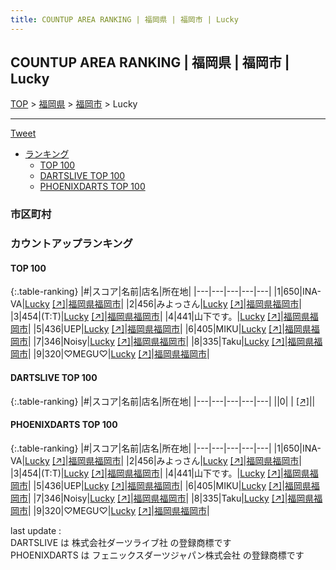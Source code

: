```yaml
---
title: COUNTUP AREA RANKING | 福岡県 | 福岡市 | Lucky
---
```

## COUNTUP AREA RANKING | 福岡県 | 福岡市 | Lucky

[TOP](/darts/rank/) > [福岡県](/darts/rank/福岡県/) > [福岡市](/darts/rank/福岡県/福岡市/) > Lucky

___

<a href="https://twitter.com/share?ref_src=twsrc%5Etfw" data-text="COUNTUP AREA RANKING | 福岡県福岡市Lucky" class="twitter-share-button" data-hashtags="DARTSLIVE,PHOENIXDARTS,darts,ダーツ" data-show-count="false">Tweet</a>

* [ランキング](#カウントアップランキング)
    * [TOP 100](#top-100)
    * [DARTSLIVE TOP 100](#dartslive-top-100)
    * [PHOENIXDARTS TOP 100](#phoenixdarts-top-100)

### 市区町村

<ul>

</ul>

### カウントアップランキング

#### TOP 100



{:.table-ranking}
|#|スコア|名前|店名|所在地|
|---|---|---|---|---|
|1|650|<span class="rank-name-pd">INA-VA</span>|<a href="/darts/rank/shops/95375.html">Lucky</a> <a href="https://vs.phoenixdarts.com/jp/shop/shopDetailInfo/s_95375?s_seq=95375">[↗]</a>|<a href="/darts/rank/福岡県/福岡市">福岡県福岡市</a>|
|2|456|<span class="rank-name-pd">みよっさん</span>|<a href="/darts/rank/shops/95375.html">Lucky</a> <a href="https://vs.phoenixdarts.com/jp/shop/shopDetailInfo/s_95375?s_seq=95375">[↗]</a>|<a href="/darts/rank/福岡県/福岡市">福岡県福岡市</a>|
|3|454|<span class="rank-name-pd">(T:T)</span>|<a href="/darts/rank/shops/95375.html">Lucky</a> <a href="https://vs.phoenixdarts.com/jp/shop/shopDetailInfo/s_95375?s_seq=95375">[↗]</a>|<a href="/darts/rank/福岡県/福岡市">福岡県福岡市</a>|
|4|441|<span class="rank-name-pd">山下です。</span>|<a href="/darts/rank/shops/95375.html">Lucky</a> <a href="https://vs.phoenixdarts.com/jp/shop/shopDetailInfo/s_95375?s_seq=95375">[↗]</a>|<a href="/darts/rank/福岡県/福岡市">福岡県福岡市</a>|
|5|436|<span class="rank-name-pd">UEP</span>|<a href="/darts/rank/shops/95375.html">Lucky</a> <a href="https://vs.phoenixdarts.com/jp/shop/shopDetailInfo/s_95375?s_seq=95375">[↗]</a>|<a href="/darts/rank/福岡県/福岡市">福岡県福岡市</a>|
|6|405|<span class="rank-name-pd">MIKU</span>|<a href="/darts/rank/shops/95375.html">Lucky</a> <a href="https://vs.phoenixdarts.com/jp/shop/shopDetailInfo/s_95375?s_seq=95375">[↗]</a>|<a href="/darts/rank/福岡県/福岡市">福岡県福岡市</a>|
|7|346|<span class="rank-name-pd">Noisy</span>|<a href="/darts/rank/shops/95375.html">Lucky</a> <a href="https://vs.phoenixdarts.com/jp/shop/shopDetailInfo/s_95375?s_seq=95375">[↗]</a>|<a href="/darts/rank/福岡県/福岡市">福岡県福岡市</a>|
|8|335|<span class="rank-name-pd">Taku</span>|<a href="/darts/rank/shops/95375.html">Lucky</a> <a href="https://vs.phoenixdarts.com/jp/shop/shopDetailInfo/s_95375?s_seq=95375">[↗]</a>|<a href="/darts/rank/福岡県/福岡市">福岡県福岡市</a>|
|9|320|<span class="rank-name-pd">♡MEGU♡</span>|<a href="/darts/rank/shops/95375.html">Lucky</a> <a href="https://vs.phoenixdarts.com/jp/shop/shopDetailInfo/s_95375?s_seq=95375">[↗]</a>|<a href="/darts/rank/福岡県/福岡市">福岡県福岡市</a>|


#### DARTSLIVE TOP 100



{:.table-ranking}
|#|スコア|名前|店名|所在地|
|---|---|---|---|---|
||0|<span class="rank-name-dl"> </span>|<a href="/darts/rank/shops/.html"></a> <a href="">[↗]</a>|<a href="/darts/rank//"></a>|


#### PHOENIXDARTS TOP 100



{:.table-ranking}
|#|スコア|名前|店名|所在地|
|---|---|---|---|---|
|1|650|<span class="rank-name-pd">INA-VA</span>|<a href="/darts/rank/shops/95375.html">Lucky</a> <a href="https://vs.phoenixdarts.com/jp/shop/shopDetailInfo/s_95375?s_seq=95375">[↗]</a>|<a href="/darts/rank/福岡県/福岡市">福岡県福岡市</a>|
|2|456|<span class="rank-name-pd">みよっさん</span>|<a href="/darts/rank/shops/95375.html">Lucky</a> <a href="https://vs.phoenixdarts.com/jp/shop/shopDetailInfo/s_95375?s_seq=95375">[↗]</a>|<a href="/darts/rank/福岡県/福岡市">福岡県福岡市</a>|
|3|454|<span class="rank-name-pd">(T:T)</span>|<a href="/darts/rank/shops/95375.html">Lucky</a> <a href="https://vs.phoenixdarts.com/jp/shop/shopDetailInfo/s_95375?s_seq=95375">[↗]</a>|<a href="/darts/rank/福岡県/福岡市">福岡県福岡市</a>|
|4|441|<span class="rank-name-pd">山下です。</span>|<a href="/darts/rank/shops/95375.html">Lucky</a> <a href="https://vs.phoenixdarts.com/jp/shop/shopDetailInfo/s_95375?s_seq=95375">[↗]</a>|<a href="/darts/rank/福岡県/福岡市">福岡県福岡市</a>|
|5|436|<span class="rank-name-pd">UEP</span>|<a href="/darts/rank/shops/95375.html">Lucky</a> <a href="https://vs.phoenixdarts.com/jp/shop/shopDetailInfo/s_95375?s_seq=95375">[↗]</a>|<a href="/darts/rank/福岡県/福岡市">福岡県福岡市</a>|
|6|405|<span class="rank-name-pd">MIKU</span>|<a href="/darts/rank/shops/95375.html">Lucky</a> <a href="https://vs.phoenixdarts.com/jp/shop/shopDetailInfo/s_95375?s_seq=95375">[↗]</a>|<a href="/darts/rank/福岡県/福岡市">福岡県福岡市</a>|
|7|346|<span class="rank-name-pd">Noisy</span>|<a href="/darts/rank/shops/95375.html">Lucky</a> <a href="https://vs.phoenixdarts.com/jp/shop/shopDetailInfo/s_95375?s_seq=95375">[↗]</a>|<a href="/darts/rank/福岡県/福岡市">福岡県福岡市</a>|
|8|335|<span class="rank-name-pd">Taku</span>|<a href="/darts/rank/shops/95375.html">Lucky</a> <a href="https://vs.phoenixdarts.com/jp/shop/shopDetailInfo/s_95375?s_seq=95375">[↗]</a>|<a href="/darts/rank/福岡県/福岡市">福岡県福岡市</a>|
|9|320|<span class="rank-name-pd">♡MEGU♡</span>|<a href="/darts/rank/shops/95375.html">Lucky</a> <a href="https://vs.phoenixdarts.com/jp/shop/shopDetailInfo/s_95375?s_seq=95375">[↗]</a>|<a href="/darts/rank/福岡県/福岡市">福岡県福岡市</a>|


<div class="footer border-top border-gray-light mt-5 pt-3 text-right text-gray">
    last update : <span style="font-weight: italic" id="foot_last_modified"></span><br />
    DARTSLIVE は 株式会社ダーツライブ社 の登録商標です<br />
    PHOENIXDARTS は フェニックスダーツジャパン株式会社 の登録商標です<br />
</div>

<script src="https://cdnjs.cloudflare.com/ajax/libs/jquery.tablesorter/2.31.3/js/jquery.tablesorter.min.js" integrity="sha512-qzgd5cYSZcosqpzpn7zF2ZId8f/8CHmFKZ8j7mU4OUXTNRd5g+ZHBPsgKEwoqxCtdQvExE5LprwwPAgoicguNg==" crossorigin="anonymous" referrerpolicy="no-referrer"></script>
<link rel="stylesheet" href="https://cdnjs.cloudflare.com/ajax/libs/jquery.tablesorter/2.31.3/css/theme.default.min.css" integrity="sha512-wghhOJkjQX0Lh3NSWvNKeZ0ZpNn+SPVXX1Qyc9OCaogADktxrBiBdKGDoqVUOyhStvMBmJQ8ZdMHiR3wuEq8+w==" crossorigin="anonymous" referrerpolicy="no-referrer" />
<script>
$(function() {
    $(".table-ranking").tablesorter({sortList:[[0, 0]]});
    $("#foot_last_modified").text(formatDate(new Date(document.lastModified), 'yyyy-MM-dd HH:mm:ss'));
});
</script>

<script async src="https://platform.twitter.com/widgets.js" charset="utf-8"></script>